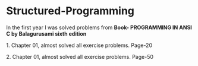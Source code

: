 # Structured-Programming

In the first year I was solved problems from <b> Book- PROGRAMMING IN 
ANSI C by Balagurusami sixth edition </b>
<p> 1. Chapter 01, almost solved all exercise problems. Page-20 </p>
<p> 2. Chapter 01, almost solved all exercise problems. Page-50 </p>
